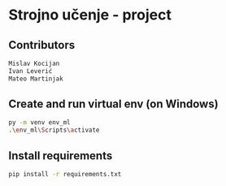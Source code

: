 # Strojno učenje - project

## Contributors
```sh
Mislav Kocijan
Ivan Leverić
Mateo Martinjak 
```
## Create and run virtual env (on Windows)

```sh
py -m venv env_ml
.\env_ml\Scripts\activate
```

## Install requirements

```sh
pip install -r requirements.txt
```
